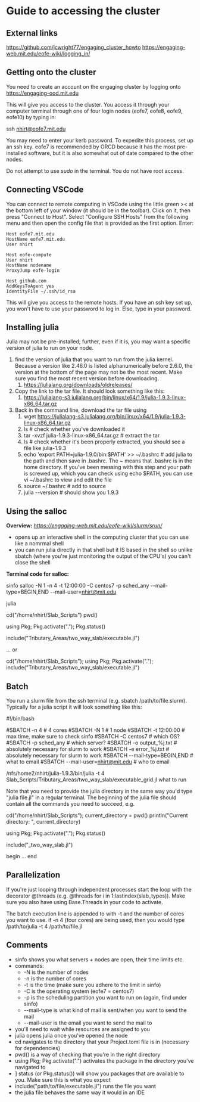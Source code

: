 # Guide to accessing the cluster

## External links
https://github.com/jcwright77/engaging_cluster_howto
https://engaging-web.mit.edu/eofe-wiki/logging_in/

## Getting onto the cluster

You need to create an account on the engaging cluster by logging onto https://engaging-ood.mit.edu

This will give you access to the cluster. You access it through your computer terminal through one of four login nodes (eofe7, eofe8, eofe9, eofe10) by typing in:

ssh nhirt@eofe7.mit.edu

You may need to enter your kerb password. To expedite this process, set up an ssh key. eofe7 is recommended by ORCD because it has the most pre-installed software, but it is also somewhat out of date compared to the other nodes.

Do not attempt to use *sudo* in the terminal. You do not have root access.

## Connecting VSCode

You can connect to remote computing in VSCode using the little green >< at the bottom left of your window (it should be in the toolbar). Click on it, then press "Connect to Host". Select "Configure SSH Hosts" from the following menu and then open the config file that is provided as the first option. Enter:

    Host eofe7.mit.edu
    HostName eofe7.mit.edu
    User nhirt

    Host eofe-compute
    User nhirt
    HostName nodename
    ProxyJump eofe-login

    Host github.com
    AddKeysToAgent yes
    IdentityFile ~/.ssh/id_rsa

This will give you access to the remote hosts. If you have an ssh key set up, you won't have to use your password to log in. Else, type in your password.

## Installing julia

Julia may not be pre-installed; further, even if it is, you may want a specific version of julia to run on your node.

1. find the version of julia that you want to run from the julia kernel. Because a version like 2.46.0 is listed alphanumerically before 2.6.0, the version at the bottom of the page may not be the most recent. Make sure you find the most recent version before downloading.
   1. https://julialang.org/downloads/oldreleases/
2. Copy the link to the tar file. It should look something like this:
   1. https://julialang-s3.julialang.org/bin/linux/x64/1.9/julia-1.9.3-linux-x86_64.tar.gz
3. Back in the command line, download the tar file using
   1. wget https://julialang-s3.julialang.org/bin/linux/x64/1.9/julia-1.9.3-linux-x86_64.tar.gz
   2. ls # check whether you've downloaded it
   3. tar -xvzf julia-1.9.3-linux-x86_64.tar.gz # extract the tar
   4. ls # check whether it's been properly extracted, you should see a file like julia-1.9.3
   5. echo 'export PATH=julia-1.9.0/bin:$PATH' >> ~/.bashrc # add julia to the path and then save in .bashrc. The ~ means that .bashrc is in the home directory. If you've been messing with this step and your path is screwed up, which you can check using echo $PATH, you can use vi ~/.bashrc to view and edit the file
   6. source ~/.bashrc # add to source
   7. julia --version # should show you 1.9.3

## Using the salloc

**Overview:**
*https://engaging-web.mit.edu/eofe-wiki/slurm/srun/*

- opens up an interactive shell in the computing cluster that you can use like a nomrmal shell
- you can run julia directly in that shell but it IS based in the shell so unlike sbatch (where you're just monitoring the output of the CPU's) you can't close the shell
 
**Terminal code for salloc:**

sinfo
salloc -N 1 -n 4 -t 12:00:00 -C centos7 -p sched_any --mail-type=BEGIN,END --mail-user=nhirt@mit.edu

julia

cd("/home/nhirt/Slab_Scripts")
pwd()

using Pkg; Pkg.activate("."); Pkg.status()

include("Tributary_Areas/two_way_slab/executable.jl")

... or

cd("/home/nhirt/Slab_Scripts"); using Pkg; Pkg.activate("."); include("Tributary_Areas/two_way_slab/executable.jl")

## Batch

You run a slurm file from the ssh terminal (e.g. sbatch /path/to/file.slurm). Typically for a julia script it will look something like this:

   #!/bin/bash

   #SBATCH -n 4 # 4 cores
   #SBATCH -N 1 # 1 node
   #SBATCH -t 12:00:00 # max time, make sure to check sinfo
   #SBATCH -C centos7 # which OS?
   #SBATCH -p sched_any # which server?
   #SBATCH -o output_%j.txt # absolutely necessary for slurm to work
   #SBATCH -e error_%j.txt # absolutely necessary for slurm to work
   #SBATCH --mail-type=BEGIN,END # what to email
   #SBATCH --mail-user=nhirt@mit.edu # who to email

   /nfs/home2/nhirt/julia-1.9.3/bin/julia -t 4 Slab_Scripts/Tributary_Areas/two_way_slab/executable_grid.jl what to run
   
Note that you need to provide the julia directory in the same way you'd type "julia file.jl" in a regular terminal. The beginning of the julia file should contain all the commands you need to succeed, e.g.
   
   cd("/home/nhirt/Slab_Scripts"); 
   current_directory = pwd()
   println("Current directory: ", current_directory)

   using Pkg; 
   Pkg.activate(".");
   Pkg.status() 

   include("_two_way_slab.jl")

   begin
      ...
   end

## Parallelization

If you're just looping through independent processes start the loop with the decorator @threads (e.g. @threads for i in 1:lastindex(slab_types)). Make sure you also have using Base.Threads in your code to activate. 

The batch execution line is appended to with -t and the number of cores you want to use. if -n 4 (four cores) are being used, then you would type /path/to/julia -t 4 /path/to/file.jl

## Comments

- sinfo shows you what servers + nodes are open, their time limits etc.
- commands:
  - -N is the number of nodes
  - -n is the number of cores
  - -t is the time (make sure you adhere to the limit in sinfo)
  - -C is the operating system (eofe7 = centos7)
  - -p is the scheduling partition you want to run on (again, find under sinfo)
  - --mail-type is what kind of mail is sent/when you want to send the mail
  - --mail-user is the email you want to send the mail to
- you'll need to wait while resources are assigned to you
- julia opens julia once you've opened the node
- cd navigates to the directory that your Project.toml file is in (necessary for dependencies)
- pwd() is a way of checking that you're in the right directory
- using Pkg; Pkg.activate(".") activates the package in the directory you've navigated to
- ] status (or Pkg.status()) will show you packages that are available to you. Make sure this is what you expect
- include("path/to/file/executable.jl") runs the file you want
- the julia file behaves the same way it would in an IDE

